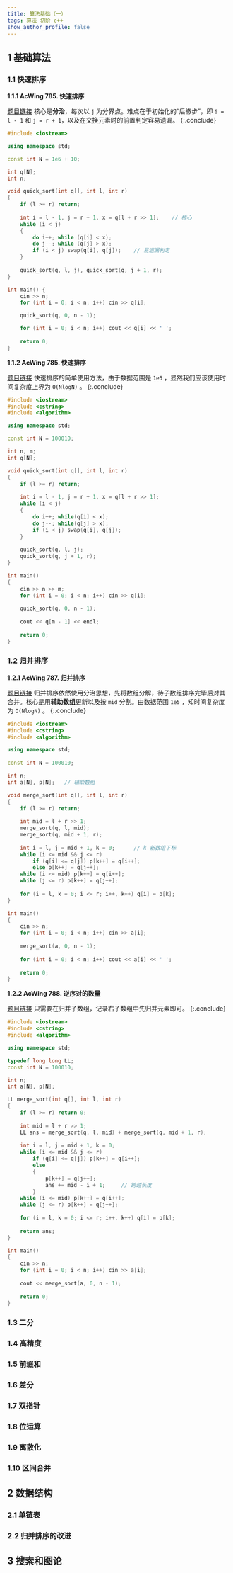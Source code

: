 ```yaml
---
title: 算法基础（一）
tags: 算法 初阶 c++
show_author_profile: false
---
```


## 1 基础算法

### 1.1 快速排序

**1.1.1 AcWing 785. 快速排序**

[题目链接](https://www.acwing.com/problem/content/787/)
核心是**分治**，每次以 `j` 为分界点。难点在于初始化的“后撤步”，即 `i = l - 1` 和 `j = r + 1`，以及在交换元素时的前置判定容易遗漏。
{:.conclude}

```c++
#include <iostream>

using namespace std;

const int N = 1e6 + 10;

int q[N];
int n;

void quick_sort(int q[], int l, int r)
{
    if (l >= r) return;
    
    int i = l - 1, j = r + 1, x = q[l + r >> 1];    // 核心
    while (i < j)
    {
        do i++; while (q[i] < x);
        do j--; while (q[j] > x);
        if (i < j) swap(q[i], q[j]);    // 易遗漏判定
    }
    
    quick_sort(q, l, j), quick_sort(q, j + 1, r);
}

int main() {
	cin >> n;
	for (int i = 0; i < n; i++) cin >> q[i];

	quick_sort(q, 0, n - 1);

	for (int i = 0; i < n; i++) cout << q[i] << ' ';
    
    return 0;
}
```

**1.1.2 AcWing 785. 快速排序**

[题目链接](https://www.acwing.com/problem/content/788/)
快速排序的简单使用方法，由于数据范围是 `1e5` ，显然我们应该使用时间复杂度上界为 `O(NlogN)` 。
{:.conclude}

```c++
#include <iostream>
#include <cstring>
#include <algorithm>

using namespace std;

const int N = 100010;

int n, m;
int q[N];

void quick_sort(int q[], int l, int r)
{
    if (l >= r) return;
    
    int i = l - 1, j = r + 1, x = q[l + r >> 1];
    while (i < j)
    {
        do i++; while(q[i] < x);
        do j--; while(q[j] > x);
        if (i < j) swap(q[i], q[j]);
    }
    
    quick_sort(q, l, j);
    quick_sort(q, j + 1, r);
}

int main()
{
    cin >> n >> m;
    for (int i = 0; i < n; i++) cin >> q[i];
    
    quick_sort(q, 0, n - 1);
    
    cout << q[m - 1] << endl;
    
    return 0;
}
```



### 1.2 归并排序

**1.2.1 AcWing 787. 归并排序**

[题目链接](https://www.acwing.com/problem/content/789/)
归并排序依然使用分治思想，先将数组分解，待子数组排序完毕后对其合并。核心是用**辅助数组**更新以及按 `mid` 分割。由数据范围 `1e5` ，知时间复杂度为 `O(NlogN)` 。
{:.conclude}

```c++
#include <iostream>
#include <cstring>
#include <algorithm>

using namespace std;
 
const int N = 100010;

int n;
int a[N], p[N];   // 辅助数组

void merge_sort(int q[], int l, int r)
{
    if (l >= r) return;
    
    int mid = l + r >> 1;
    merge_sort(q, l, mid);
    merge_sort(q, mid + 1, r);
    
    int i = l, j = mid + 1, k = 0;      // k 新数组下标
    while (i <= mid && j <= r)
        if (q[i] <= q[j]) p[k++] = q[i++];
        else p[k++] = q[j++];
    while (i <= mid) p[k++] = q[i++];
    while (j <= r) p[k++] = q[j++];
    
    for (i = l, k = 0; i <= r; i++, k++) q[i] = p[k];
}

int main()
{
    cin >> n;
    for (int i = 0; i < n; i++) cin >> a[i];
    
    merge_sort(a, 0, n - 1);
    
    for (int i = 0; i < n; i++) cout << a[i] << ' ';
    
    return 0;
}
```

**1.2.2 AcWing 788. 逆序对的数量**

[题目链接](https://www.acwing.com/problem/content/790/)
只需要在归并子数组，记录右子数组中先归并元素即可。
{:.conclude}

```c++
#include <iostream>
#include <cstring>
#include <algorithm>

using namespace std;

typedef long long LL;
const int N = 100010;

int n;
int a[N], p[N];

LL merge_sort(int q[], int l, int r)
{
    if (l >= r) return 0;
    
    int mid = l + r >> 1;
    LL ans = merge_sort(q, l, mid) + merge_sort(q, mid + 1, r);
    
    int i = l, j = mid + 1, k = 0;
    while (i <= mid && j <= r)
        if (q[i] <= q[j]) p[k++] = q[i++];
        else
        {
            p[k++] = q[j++];
            ans += mid - i + 1;     // 跨越长度
        }
    while (i <= mid) p[k++] = q[i++];
    while (j <= r) p[k++] = q[j++];
    
    for (i = l, k = 0; i <= r; i++, k++) q[i] = p[k];
    
    return ans;
}

int main()
{
    cin >> n;
    for (int i = 0; i < n; i++) cin >> a[i];
    
    cout << merge_sort(a, 0, n - 1);
    
    return 0;
}
```



### 1.3 二分



### 1.4 高精度



### 1.5 前缀和



### 1.6 差分



### 1.7 双指针



### 1.8 位运算



### 1.9 离散化



### 1.10 区间合并



## 2 数据结构

### 2.1 单链表



### 2.2 归并排序的改进

## 3 搜索和图论



